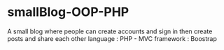 # smallBlog-OOP-PHP
A small blog where people can create accounts and sign in then create posts and share each other
language : PHP - MVC
framework : Boostrap
